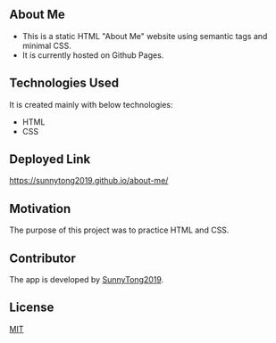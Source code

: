 ## About Me 
* This is a static HTML "About Me" website using semantic tags and minimal CSS. 
* It is currently hosted on Github Pages.


## Technologies Used 
It is created mainly with below technologies:
 * HTML
 * CSS


## Deployed Link
https://sunnytong2019.github.io/about-me/


## Motivation
The purpose of this project was to practice HTML and CSS.


## Contributor
The app is developed by [SunnyTong2019](https://github.com/SunnyTong2019).


## License
[MIT](https://choosealicense.com/licenses/mit/)
